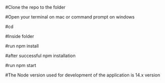 #Clone the repo to the folder

#Open your terminal on mac or command prompt on windows 

#cd <folder where you cloned the repo> 

#Inside folder 

#run npm install 

#after successful npm installation

#run npm start
  
  
#The Node version used for development of the application is 14.x version
